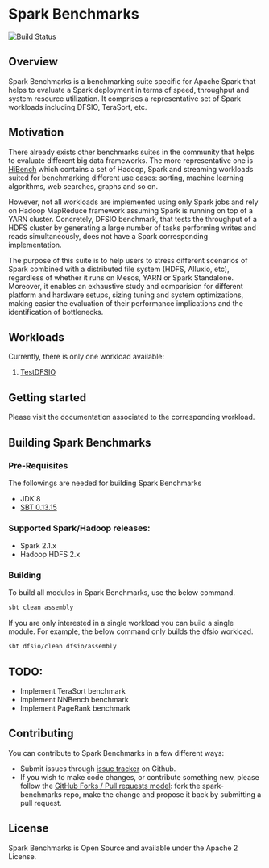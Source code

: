Spark Benchmarks
================

[![Build Status](https://travis-ci.org/BBVA/spark-benchmarks.svg?branch=master)](https://travis-ci.org/BBVA/spark-benchmarks)

Overview
--------

Spark Benchmarks is a benchmarking suite specific for Apache Spark that helps to evaluate a Spark deployment 
in terms of speed, throughput and system resource utilization. It comprises a representative set of Spark workloads 
including DFSIO, TeraSort, etc.

Motivation
----------

There already exists other benchmarks suites in the community that helps to evaluate different big data 
frameworks. The more representative one is [HiBench](https://github.com/intel-hadoop/HiBench) which contains a set of 
Hadoop, Spark and streaming workloads suited for benchmarking different use cases: sorting, machine learning 
algorithms, web searches, graphs and so on. 

However, not all workloads are implemented using only Spark jobs and rely on Hadoop MapReduce framework assuming Spark
is running on top of a YARN cluster. Concretely, DFSIO benchmark, that tests the throughput of a HDFS cluster by 
generating a large number of tasks performing writes and reads simultaneously, does not have a Spark corresponding 
implementation.

The purpose of this suite is to help users to stress different scenarios of Spark combined with a distributed 
file system (HDFS, Alluxio, etc), regardless of whether it runs on Mesos, YARN or Spark Standalone. Moreover, it enables
an exhaustive study and comparision for different platform and hardware setups, sizing tuning and system optimizations, 
making easier the evaluation of their performance implications and the identification of bottlenecks.

Workloads
---------

Currently, there is only one workload available:

1. [TestDFSIO](./docs/TestDFSIO.md)

Getting started
---------------

Please visit the documentation associated to the corresponding workload.

Building Spark Benchmarks
-------------------------

### Pre-Requisites

The followings are needed for building Spark Benchmarks

* JDK 8
* [SBT 0.13.15](http://www.scala-sbt.org/0.13.15/docs/Getting-Started/Setup.html)

### Supported Spark/Hadoop releases:

* Spark 2.1.x
* Hadoop HDFS 2.x

### Building

To build all modules in Spark Benchmarks, use the below command.

```bash
sbt clean assembly
```

If you are only interested in a single workload you can build a single module. For example, the below command only
builds the dfsio workload.

```bash
sbt dfsio/clean dfsio/assembly
```


## TODO:

* Implement TeraSort benchmark
* Implement NNBench benchmark
* Implement PageRank benchmark

## Contributing

You can contribute to Spark Benchmarks in a few different ways:

* Submit issues through [issue tracker](https://github.com/BBVA/spark-benchmarks/issues) on Github.
* If you wish to make code changes, or contribute something new, please follow the 
[GitHub Forks / Pull requests model](https://help.github.com/articles/fork-a-repo/): 
fork the spark-benchmarks repo, make the change and propose it back by submitting a pull request.


## License

Spark Benchmarks is Open Source and available under the Apache 2 License.